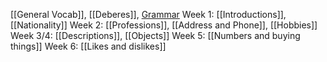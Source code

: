 [[General Vocab]], [[Deberes]], [Grammar](Grammar.md)
Week 1: [[Introductions]], [[Nationality]]
Week 2: [[Professions]], [[Address and Phone]], [[Hobbies]]
Week 3/4: [[Descriptions]], [[Objects]]
Week 5: [[Numbers and buying things]]
Week 6: [[Likes and dislikes]]